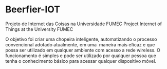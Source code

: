 # Beerfier-IOT
Projeto de Internet das Coisas na Universidade FUMEC
Project Internet of Things at the University FUMEC

O objetivo foi criar uma chopeira inteligente, automatizando o processo convencional adotado atualmente, em uma  maneira mais eficaz e que possa ser utilizado em qualquer ambiente com acesso a rede wireless. O funcionamento é simples e pode ser utilizado por qualquer pessoa que tenha o conhecimento básico para acessar qualquer dispositivo móvel.

